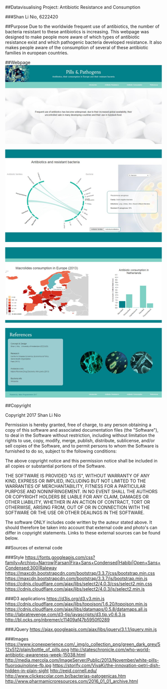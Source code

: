 ##Datavisualising Project: Antibiotic Resistance and Consumption

###Shan Li Nio, 6222420

##Purpose
Due to the worldwide frequent use of antibiotics, the number of bacteria resistant to these antibiotics is increasing. This webpage was designed to make people more aware of which types of antibiotic resistance exist and which pathogenic bacteria developed resistance. It also makes people aware of the consumption of several of these antibiotic families in european countries. 

##Webpage 
![Introduction](https://github.com/SLNio/Final-Project/blob/master/doc/intro_screen.jpg)

![Resistance](https://github.com/SLNio/Final-Project/blob/master/doc/antibiotic_resistance_screen.jpg)

![Consumption](https://github.com/SLNio/Final-Project/blob/master/doc/antibiotic_consumption_screen.jpg)

![References](https://github.com/SLNio/Final-Project/blob/master/doc/reference_screen.jpg)

##Copyright

Copyright 2017 Shan Li Nio

Permission is hereby granted, free of charge, to any person obtaining a copy of this software and associated documentation files (the "Software"), to deal in the Software without restriction, including without limitation the rights to use, copy, modify, merge, publish, distribute, sublicense, and/or sell copies of the Software, and to permit persons to whom the Software is furnished to do so, subject to the following conditions:

The above copyright notice and this permission notice shall be included in all copies or substantial portions of the Software.

THE SOFTWARE IS PROVIDED "AS IS", WITHOUT WARRANTY OF ANY KIND, EXPRESS OR IMPLIED, INCLUDING BUT NOT LIMITED TO THE WARRANTIES OF MERCHANTABILITY, FITNESS FOR A PARTICULAR PURPOSE AND NONINFRINGEMENT. IN NO EVENT SHALL THE AUTHORS OR COPYRIGHT HOLDERS BE LIABLE FOR ANY CLAIM, DAMAGES OR OTHER LIABILITY, WHETHER IN AN ACTION OF CONTRACT, TORT OR OTHERWISE, ARISING FROM, OUT OF OR IN CONNECTION WITH THE SOFTWARE OR THE USE OR OTHER DEALINGS IN THE SOFTWARE.

The software ONLY includes code written by the auteur stated above. It should therefore be taken into account that external code and photo's can differ in copyright statements. Links to these external sources can be found below.

##Sources of external code

###Style
https://fonts.googleapis.com/css?family=Archivo+Narrow|Farsan|Fira+Sans+Condensed|Habibi|Open+Sans+Condensed:300|Raleway
https://maxcdn.bootstrapcdn.com/bootstrap/3.3.7/css/bootstrap.min.css
https://maxcdn.bootstrapcdn.com/bootstrap/3.3.7/js/bootstrap.min.js
https://cdnjs.cloudflare.com/ajax/libs/select2/4.0.3/css/select2.min.css
https://cdnjs.cloudflare.com/ajax/libs/select2/4.0.3/js/select2.min.js

###D3 applications
https://d3js.org/d3.v3.min.js
https://cdnjs.cloudflare.com/ajax/libs/topojson/1.6.20/topojson.min.js
https://cdnjs.cloudflare.com/ajax/libs/datamaps/0.5.8/datamaps.all.js
http://labratrevenge.com/d3-tip/javascripts/d3.tip.v0.6.3.js
http://bl.ocks.org/nbremer/c11409af47b5950f0289

###JQuery
https://ajax.googleapis.com/ajax/libs/jquery/3.1.1/jquery.min.js

###Images
https://www.iconexperience.com/_img/o_collection_png/green_dark_grey/512x512/plain/bottle_of_pills.png
http://stateschronicle.com/who-world-antibiotic-awareness-week-15038.html
http://media.mercola.com/ImageServer/Public/2013/November/white-pills-fluoroquinolone-fb.jpg
https://storify.com/VivaKi/the-innovation-petri-dish-hidden-in-plain-sight
http://eeid.cornell.edu/
http://www.clickescolar.com.br/bacterias-patogenicas.htm
http://www.pharmamicroresources.com/2016_01_01_archive.html
